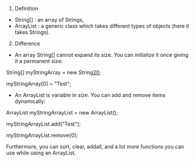 1. Definition
- String[] : an array of Strings, 
- ArrayList<String> : a generic class which takes different types of objects (here it takes Strings). 

2. Difference
- An array String[] cannot expand its size. You can initialize it once giving it a permanent size:

String[] myStringArray = new String[20]();

myStringArray[0] = "Test";


- An ArrayList<String> is variable in size. You can add and remove items dynamically:


ArrayList<String> myStringArrayList = new ArrayList<String>();
  
myStringArrayList.add("Test");

myStringArrayList.remove(0);


Furthermore, you can sort, clear, addall, and a lot more functions you can use while using an ArrayList.
